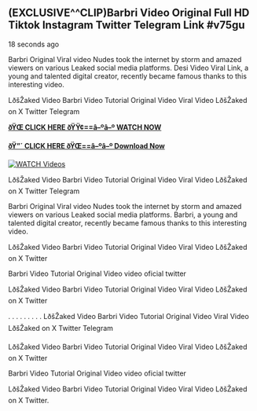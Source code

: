 ## (EXCLUSIVE^^CLIP)Barbri Video Original Full HD Tiktok Instagram Twitter Telegram Link #v75gu

18 seconds ago

Barbri Original Viral video Nudes took the internet by storm and amazed viewers on various Leaked social media platforms. Desi Video Viral Link, a young and talented digital creator, recently became famous thanks to this interesting video.

LðšŽaked Video Barbri Video Tutorial Original Video Viral Video LðšŽaked on X Twitter Telegram

**[ðŸŒ CLICK HERE ðŸŸ¢==â–ºâ–º WATCH NOW](https://clips-mediaa.blogspot.com/2025/02/video-viral-download.html)**

**[ðŸ”´ CLICK HERE ðŸŒ==â–ºâ–º Download Now](https://clips-mediaa.blogspot.com/2025/02/video-viral-download.html)**

[![WATCH Videos](https://i.imgur.com/dJHk4Zq.gif)](https://clips-mediaa.blogspot.com/2025/02/video-viral-download.html)

LðšŽaked Video Barbri Video Tutorial Original Video Viral Video LðšŽaked on X Twitter Telegram

Barbri Original Viral video Nudes took the internet by storm and amazed viewers on various Leaked social media platforms. Barbri, a young and talented digital creator, recently became famous thanks to this interesting video.

LðšŽaked Video Barbri Video Tutorial Original Video Viral Video LðšŽaked on X Twitter

Barbri Video Tutorial Original Video video oficial twitter

LðšŽaked Video Barbri Video Tutorial Original Video Viral Video LðšŽaked on X Twitter

. . . . . . . . . LðšŽaked Video Barbri Video Tutorial Original Video Viral Video LðšŽaked on X Twitter Telegram

LðšŽaked Video Barbri Video Tutorial Original Video Viral Video LðšŽaked on X Twitter

Barbri Video Tutorial Original Video video oficial twitter

LðšŽaked Video Barbri Video Tutorial Original Video Viral Video LðšŽaked on X Twitter.